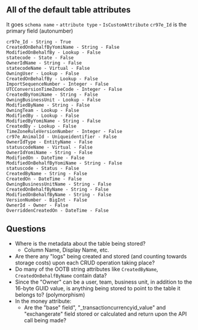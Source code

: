 ## All of the default table attributes
It goes `schema name` - `attribute type` - `IsCustomAttribute`
`cr97e_Id` is the primary field (autonumber)
```
cr97e_Id - String - True
CreatedOnBehalfByYomiName - String - False
ModifiedOnBehalfBy - Lookup - False
statecode - State - False
OwnerIdName - String - False
statecodeName - Virtual - False
OwningUser - Lookup - False
CreatedOnBehalfBy - Lookup - False
ImportSequenceNumber - Integer - False
UTCConversionTimeZoneCode - Integer - False
CreatedByYomiName - String - False
OwningBusinessUnit - Lookup - False
ModifiedByName - String - False
OwningTeam - Lookup - False
ModifiedBy - Lookup - False
ModifiedByYomiName - String - False
CreatedBy - Lookup - False
TimeZoneRuleVersionNumber - Integer - False
cr97e_AnimalId - Uniqueidentifier - False
OwnerIdType - EntityName - False
statuscodeName - Virtual - False
OwnerIdYomiName - String - False
ModifiedOn - DateTime - False
ModifiedOnBehalfByYomiName - String - False
statuscode - Status - False
CreatedByName - String - False
CreatedOn - DateTime - False
OwningBusinessUnitName - String - False
CreatedOnBehalfByName - String - False
ModifiedOnBehalfByName - String - False
VersionNumber - BigInt - False
OwnerId - Owner - False
OverriddenCreatedOn - DateTime - False
```


## Questions
- Where is the metadata about the table being stored?
    - Column Name, Display Name, etc.
- Are there any "logs" being created and stored (and counting towards storage costs) upon each CRUD operation taking place?
- Do many of the OOTB string attributes like `CreatedByName`, `CreatedOnBehalfByName` contain data?
- Since the "Owner" can be a user, team, business unit, in addition to the 16-byte GUID value, is anything being stored to point to the table it belongs to? (polymorphism)
- In the money attribute:
    - Are the "base" field", "_transactioncurrencyid_value" and "exchangerate" field stored or calculated and return upon the API call being made?